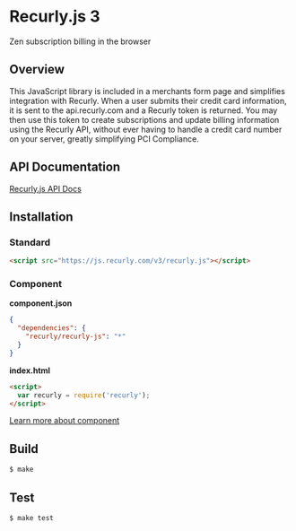 # Recurly.js 3

Zen subscription billing in the browser

## Overview
This JavaScript library is included in a merchants form page and simplifies integration with
Recurly. When a user submits their credit card information, it is sent to the api.recurly.com and
a Recurly token is returned. You may then use this token to create subscriptions and update billing
information using the Recurly API, without ever having to handle a credit card number on your server, 
greatly simplifying PCI Compliance.

## API Documentation

[Recurly.js API Docs](https://docs.recurly.com/api/recurlyjs/v3beta)

## Installation

### Standard
```html
<script src="https://js.recurly.com/v3/recurly.js"></script>
```

### Component
**component.json**

```json
{
  "dependencies": {
    "recurly/recurly-js": "*"
  }
}
```
**index.html**

```html
<script>
  var recurly = require('recurly');
</script>
```

[Learn more about component](http://github.com/component/component)

## Build
```bash
$ make
```

## Test
```bash
$ make test
```
